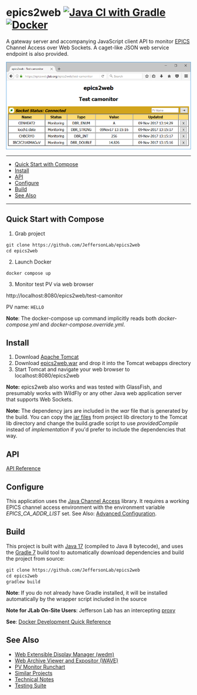# epics2web [![Java CI with Gradle](https://github.com/JeffersonLab/epics2web/actions/workflows/gradle.yml/badge.svg)](https://github.com/JeffersonLab/epics2web/actions/workflows/gradle.yml) [![Docker](https://img.shields.io/docker/v/slominskir/epics2web?sort=semver&label=DockerHub)](https://hub.docker.com/r/slominskir/epics2web)
A gateway server and accompanying JavaScript client API to monitor [EPICS](http://www.aps.anl.gov/epics/) Channel Access over Web Sockets.  A caget-like JSON web service endpoint is also provided.

![MonitorTest](https://github.com/JeffersonLab/epics2web/raw/main/doc/img/MonitorTest.png?raw=true "MonitorTest")

---
- [Quick Start with Compose](https://github.com/JeffersonLab/epics2web#quick-start-with-compose)
- [Install](https://github.com/JeffersonLab/epics2web#build)
- [API](https://github.com/JeffersonLab/epics2web#api)
- [Configure](https://github.com/JeffersonLab/epics2web#configure)
- [Build](https://github.com/JeffersonLab/epics2web#build) 
- [See Also](https://github.com/JeffersonLab/epics2web#see-also)
---

## Quick Start with Compose 
1. Grab project
```
git clone https://github.com/JeffersonLab/epics2web
cd epics2web
```
2. Launch Docker
```
docker compose up
```
3. Monitor test PV via web browser   

http://localhost:8080/epics2web/test-camonitor

PV name: `HELLO`

**Note**: The docker-compose up command implicitly reads both _docker-compose.yml_ and _docker-compose.override.yml_.

## Install
   1. Download [Apache Tomcat](http://tomcat.apache.org/)
   1. Download [epics2web.war](https://github.com/JeffersonLab/epics2web/releases) and drop it into the Tomcat webapps directory
   1. Start Tomcat and navigate your web browser to localhost:8080/epics2web

**Note:** epics2web also works and was tested with GlassFish, and presumably works with WildFly or any other Java web application server that supports Web Sockets.

**Note:** The dependency jars are included in the _war_ file that is generated by the build.  You can copy the [jar files](https://github.com/JeffersonLab/epics2web/tree/master/lib) from project lib directory to the Tomcat lib directory and change the build.gradle script to use _providedCompile_ instead of _implementation_ if you'd prefer to include the dependencies that way.

## API

[API Reference](https://github.com/JeffersonLab/epics2web/wiki/API-Reference)

## Configure

This application uses the [Java Channel Access](https://github.com/epics-base/jca) library.   It requires a working EPICS channel access environment with the environment variable *EPICS_CA_ADDR_LIST* set.  See Also: [Advanced Configuration](https://github.com/JeffersonLab/epics2web/wiki/Advanced-Configuration).

## Build
This project is built with [Java 17](https://adoptium.net/) (compiled to Java 8 bytecode), and uses the [Gradle 7](https://gradle.org/) build tool to automatically download dependencies and build the project from source:

```
git clone https://github.com/JeffersonLab/epics2web
cd epics2web
gradlew build
```
**Note**: If you do not already have Gradle installed, it will be installed automatically by the wrapper script included in the source

**Note for JLab On-Site Users**: Jefferson Lab has an intercepting [proxy](https://gist.github.com/slominskir/92c25a033db93a90184a5994e71d0b78)

**See**: [Docker Development Quick Reference](https://gist.github.com/slominskir/a7da801e8259f5974c978f9c3091d52c#development-quick-reference)

## See Also
- [Web Extensible Display Manager (wedm)](https://github.com/JeffersonLab/wedm)
- [Web Archive Viewer and Expositor (WAVE)](https://github.com/JeffersonLab/wave)
- [PV Monitor Runchart](https://github.com/JeffersonLab/runchart)
- [Similar Projects](https://github.com/JeffersonLab/epics2web/wiki/Similar-Projects)
- [Technical Notes](https://github.com/JeffersonLab/epics2web/wiki/Technical-Notes)
- [Testing Suite](https://github.com/JeffersonLab/jca-test-suite)
